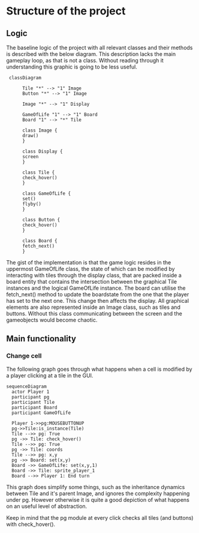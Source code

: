 # Structure of the project

## Logic
The baseline logic of the project with all relevant classes and their methods is described with the below diagram. This description lacks the main gameplay loop, as that is not a class. Without reading through it understanding this graphic is going to be less useful.
```mermaid
 classDiagram
 
      Tile "*" --> "1" Image
      Button "*" --> "1" Image
      
      Image "*" --> "1" Display
      
      GameOfLife "1" --> "1" Board
      Board "1" --> "*" Tile

      class Image {
      draw()
      }
      
      class Display {
      screen
      }
      
      class Tile {
      check_hover()
      }
      
      class GameOfLife {
      set()
      flyby()
      }
      
      class Button {
      check_hover()
      }
      
      class Board {
      fetch_next()
      }
```
The gist of the implementation is that the game logic resides in the uppermost GameOfLife class, the state of which can be modified by interacting with tiles through the display class, that are packed inside a board entity that contains the intersection between the graphical Tile instances and the logical GameOfLife instance. The board can utilise the fetch_next() method to update the boardstate from the one that the player has set to the next one. This change then affects the display. All graphical elements are also represented inside an Image class, such as tiles and buttons. Without this class communicating between the screen and the gameobjects would become chaotic.

## Main functionality 
### Change cell
The following graph goes through what happens when a cell is modified by a player clicking at a tile in the GUI.

```mermaid
sequenceDiagram
  actor Player 1
  participant pg
  participant Tile
  participant Board
  participant GameOfLife
  
  Player 1->>pg:MOUSEBUTTONUP
  pg->>Tile:is_instance(Tile)
  Tile -->> pg: True
  pg ->> Tile: check_hover()
  Tile -->> pg: True
  pg ->> Tile: coords
  Tile -->> pg: x,y
  pg ->> Board: set(x,y)
  Board ->> GameOfLife: set(x,y,1)
  Board ->> Tile: sprite_player_1
  Board -->> Player 1: End turn
```
This graph does simplify some things, such as the inheritance dynamics between Tile and it's parent Image, and ignores the complexity happening under pg. However otherwise it is quite a good depiction of what happens on an useful level of abstraction.

Keep in mind that the pg module at every click checks all tiles (and buttons) with check_hover().
